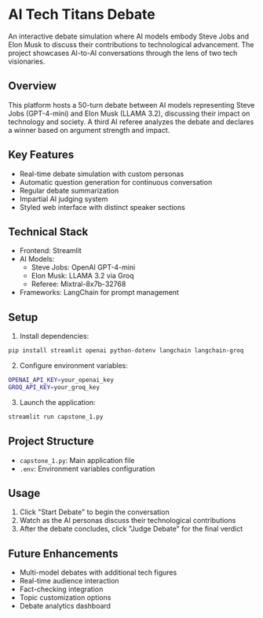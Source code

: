 # AI Tech Titans Debate

An interactive debate simulation where AI models embody Steve Jobs and Elon Musk to discuss their contributions to technological advancement. The project showcases AI-to-AI conversations through the lens of two tech visionaries.

## Overview

This platform hosts a 50-turn debate between AI models representing Steve Jobs (GPT-4-mini) and Elon Musk (LLAMA 3.2), discussing their impact on technology and society. A third AI referee analyzes the debate and declares a winner based on argument strength and impact.

## Key Features

- Real-time debate simulation with custom personas
- Automatic question generation for continuous conversation
- Regular debate summarization
- Impartial AI judging system
- Styled web interface with distinct speaker sections

## Technical Stack

- Frontend: Streamlit
- AI Models: 
  - Steve Jobs: OpenAI GPT-4-mini
  - Elon Musk: LLAMA 3.2 via Groq
  - Referee: Mixtral-8x7b-32768
- Frameworks: LangChain for prompt management

## Setup

1. Install dependencies:
```bash
pip install streamlit openai python-dotenv langchain langchain-groq
```

2. Configure environment variables:
```bash
OPENAI_API_KEY=your_openai_key
GROQ_API_KEY=your_groq_key
```

3. Launch the application:
```bash
streamlit run capstone_1.py
```

## Project Structure

- `capstone_1.py`: Main application file
- `.env`: Environment variables configuration 

## Usage

1. Click "Start Debate" to begin the conversation
2. Watch as the AI personas discuss their technological contributions
3. After the debate concludes, click "Judge Debate" for the final verdict


## Future Enhancements

- Multi-model debates with additional tech figures
- Real-time audience interaction
- Fact-checking integration
- Topic customization options
- Debate analytics dashboard
